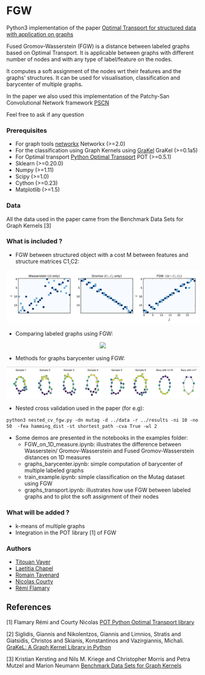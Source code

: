 # FGW

Python3 implementation of the paper [Optimal Transport for structured data with application on graphs
](https://arxiv.org/abs/1805.09114) 

Fused Gromov-Wasserstein (FGW) is a distance between labeled graphs based on Optimal Transport. It is applicable between graphs with different number of nodes and with any type of label/feature on the nodes. 

It computes a soft assignment of the nodes wrt their features and the graphs' structures. It can be used for visualisation, classification and barycenter of multiple graphs.

In the paper we also used this implementation of the Patchy-San Convolutional Network framework [PSCN](https://github.com/tvayer/PSCN)

Feel free to ask if any question

### Prerequisites

* For graph tools [networkx](https://networkx.github.io/) Networkx (>=2.0)
* For the classification using Graph Kernels using [GraKel](https://ysig.github.io/GraKeL/dev/) GraKel (>=0.1a5) 
* For Optimal transport [Python Optimal Transport](https://pot.readthedocs.io/en/stable/) POT (>=0.5.1)
* Sklearn (>=0.20.0)
* Numpy (>=1.11)
* Scipy (>=1.0)
* Cython (>=0.23)
* Matplotlib (>=1.5)

### Data 

All the data used in the paper came from the Benchmark Data Sets for Graph Kernels [3]

### What is included ?

* FGW between structured object with a cost M between features and structure matrices C1,C2:

![Alt text](coupling_on_1D.png)

* Comparing labeled graphs using FGW:

<p align="center">
  <img src="https://github.com/tvayer/FGW/blob/master/coupling_on_graphs.png" width="340" >
</p>

* Methods for graphs barycenter using FGW:

![Alt text](barycircle.png)

* Nested cross validation used in the paper (for e.g):

```
python3 nested_cv_fgw.py -dn mutag -d ../data -r ../results -ni 10 -no 50  -fea hamming_dist -st shortest_path -cva True -wl 2 
```

* Some demos are presented in the notebooks in the examples folder:
	- FGW_on_1D_measure.ipynb: illustrates the difference between Wasserstein/ Gromov-Wasserstein and Fused Gromov-Wasserstein distances on 1D measures
	- graphs_barycenter.ipynb: simple computation of barycenter of multiple labeled graphs
	- train_example.ipynb: simple classification on the Mutag dataset using FGW
	- graphs_transport.ipynb: illustrates how use FGW between labeled graphs and to plot the soft assignment of their nodes

### What will be added ?

* k-means of multiple graphs
* Integration in the POT library [1] of FGW 

### Authors

* [Titouan Vayer](https://github.com/tvayer)
* [Laetitia Chapel](https://github.com/lchapel)
* [Romain Tavenard](https://github.com/rtavenar)
* [Nicolas Courty](https://github.com/ncourty)
* [Rémi Flamary](https://github.com/rflamary)


## References

[1] Flamary Rémi and Courty Nicolas [POT Python Optimal Transport library](https://github.com/rflamary/POT)

[2] Siglidis, Giannis and Nikolentzos, Giannis and Limnios, Stratis and Giatsidis, Christos and Skianis, Konstantinos and Vazirgiannis, Michali. [GraKeL: A Graph Kernel Library in Python](https://github.com/ysig/GraKeL)

[3] Kristian Kersting and Nils M. Kriege and Christopher Morris and Petra Mutzel and Marion Neumann [Benchmark Data Sets for Graph Kernels](http://graphkernels.cs.tu-dortmund.de)

